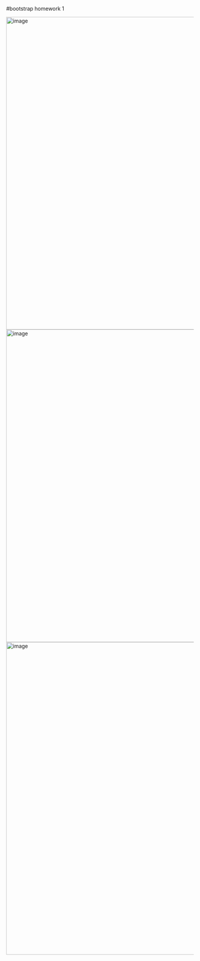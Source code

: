 #bootstrap homework 1

<img width="840" alt="image" src="https://user-images.githubusercontent.com/23610345/183311975-d528b72c-b46d-46d1-bad6-07945417ecdb.png">

<img width="840" alt="image" src="https://user-images.githubusercontent.com/23610345/183311983-4804fe4e-58f8-4bba-a6d7-45d10d9dd71b.png">

<img width="840" alt="image" src="https://user-images.githubusercontent.com/23610345/183311989-b3e3c32b-1c49-47e9-9738-48fc5720c0ca.png">
